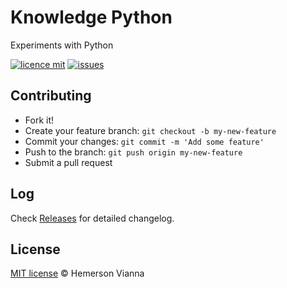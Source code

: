 # Knowledge Python

Experiments with Python

[![licence mit](https://img.shields.io/badge/license-MIT-blue.svg?style=flat-square)](http://hemersonvianna.mit-license.org/)
[![issues](https://img.shields.io/github/issues/descco-tools/knowledge-python.svg?style=flat-square)](https://github.com/descco-tools/knowledge-python/issues)

## Contributing

- Fork it!
- Create your feature branch: `git checkout -b my-new-feature`
- Commit your changes: `git commit -m 'Add some feature'`
- Push to the branch: `git push origin my-new-feature`
- Submit a pull request

## Log

Check [Releases](https://github.com/descco-tools/knowledge-python/releases) for detailed changelog.

## License

[MIT license](http://hemersonvianna.mit-license.org/) © Hemerson Vianna